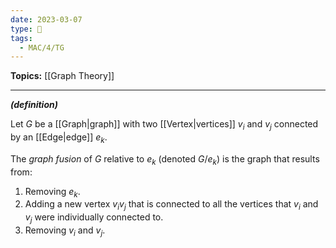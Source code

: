 ```yaml
---
date: 2023-03-07
type: 🧠
tags:
  - MAC/4/TG
---
```


**Topics:** [[Graph Theory]]

---

_**(definition)**_

Let $G$ be a [[Graph|graph]] with two [[Vertex|vertices]] $v_i$ and $v_j$ connected by an [[Edge|edge]] $e_k$.

The _graph fusion_ of $G$ relative to $e_k$ (denoted $G / e_k$) is the graph that results from:

1. Removing $e_k$.
2. Adding a new vertex $v_i v_j$ that is connected to all the vertices that $v_i$ and $v_j$ were individually connected to.
3. Removing $v_i$ and $v_j$.
